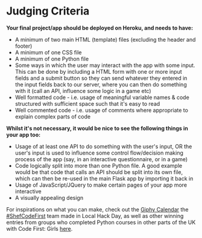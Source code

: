 # Judging Criteria

**Your final project/app should be deployed on Heroku, and needs to have:**
- A minimum of two main HTML (template) files (excluding the header and footer)
- A minimum of one CSS file
- A minimum of one Python file
- Some ways in which the user may interact with the app with some input. This can be done by including a HTML form with one or more input fields and a submit button so they can send whatever
they entered in the input fields back to our server, where you can then do something with it (call an
API, influence some logic in a game etc)
- Well formatted code - i.e. usage of meaningful variable names & code structured with sufficient space
such that it's easy to read
- Well commented code - i.e. usage of comments where appropriate to explain complex parts of code


**Whilst it's not necessary, it would be nice to see the following things in your app too:**
- Usage of at least one API to do something with the user's input, OR the user's input is used to influence some control
flow/decision making process of the app (say, in an interactive questionnaire, or in a game)
- Code logically split into more than one Python file. A good example would be that code that
calls an API should be split into its own file, which can then be re-used in the main Flask
app by importing it back in
- Usage of JavaScript/JQuery to make certain pages of your app more interactive
- A visually appealing design


For inspirations on what you can make, check out the [Giphy Calendar](http://daysofgiphy.herokuapp.com)
the [#ShefCodeFirst](https://twitter.com/search?src=typd&q=shefcodefirst) team made in Local Hack Day, as well as other winning entries from groups who
completed Python courses in other parts of the UK with Code First: Girls [here](https://www.codefirstgirls.org.uk/course-competition.html).
